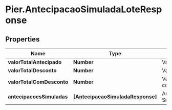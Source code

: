 # Pier.AntecipacaoSimuladaLoteResponse

## Properties
Name | Type | Description | Notes
------------ | ------------- | ------------- | -------------
**valorTotalAntecipado** | **Number** | Valor total antecipado. | [optional] 
**valorTotalDesconto** | **Number** | Valor total do desconto. | [optional] 
**valorTotalComDesconto** | **Number** | Valor total antecipado com o desconto. | [optional] 
**antecipacoesSimuladas** | [**[AntecipacaoSimuladaResponse]**](AntecipacaoSimuladaResponse.md) | Antecipa\u00E7\u00F5es Simuladas. | [optional] 


